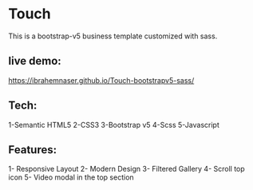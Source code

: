 # Touch
This is a bootstrap-v5 business template customized with sass.

## live demo:
https://ibrahemnaser.github.io/Touch-bootstrapv5-sass/

## Tech:
1-Semantic HTML5
2-CSS3
3-Bootstrap v5
4-Scss
5-Javascript

## Features:
1- Responsive Layout
2- Modern Design
3- Filtered Gallery
4- Scroll top icon
5- Video modal in the top section
